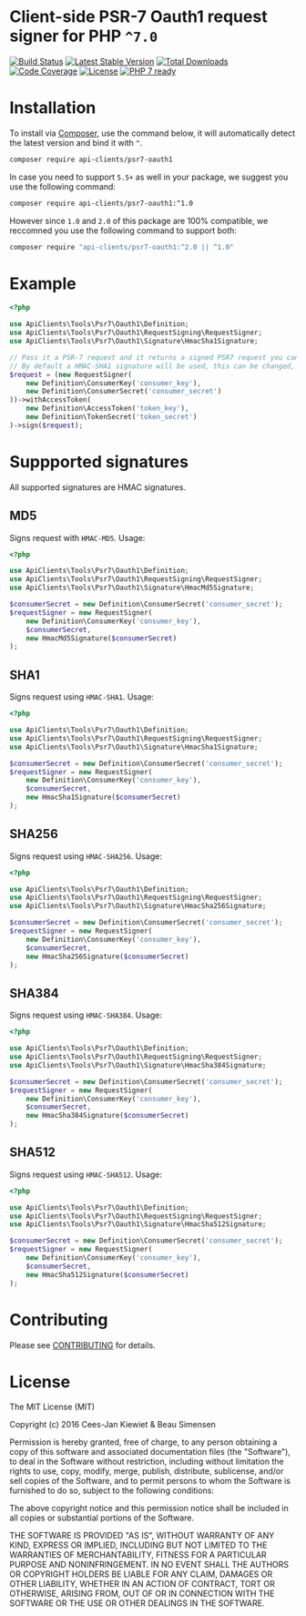 # Client-side PSR-7 Oauth1 request signer for PHP `^7.0`

[![Build Status](https://travis-ci.org/php-api-clients/psr7-oauth1.svg?branch=master)](https://travis-ci.org/php-api-clients/psr7-oauth1)
[![Latest Stable Version](https://poser.pugx.org/api-clients/psr7-oauth1/v/stable.png)](https://packagist.org/packages/api-clients/psr7-oauth1)
[![Total Downloads](https://poser.pugx.org/api-clients/psr7-oauth1/downloads.png)](https://packagist.org/packages/api-clients/psr7-oauth1/stats)
[![Code Coverage](https://scrutinizer-ci.com/g/php-api-clients/psr7-oauth1/badges/coverage.png?b=master)](https://scrutinizer-ci.com/g/php-api-clients/psr7-oauth1/?branch=master)
[![License](https://poser.pugx.org/api-clients/psr7-oauth1/license.png)](https://packagist.org/packages/api-clients/psr7-oauth1)
[![PHP 7 ready](http://php7ready.timesplinter.ch/php-api-clients/psr7-oauth1/badge.svg)](https://appveyor-ci.org/php-api-clients/psr7-oauth1)

# Installation

To install via [Composer](http://getcomposer.org/), use the command below, it will automatically detect the latest version and bind it with `^`.

```bash
composer require api-clients/psr7-oauth1 
```

In case you need to support `5.5+` as well in your package, we suggest you use the following command:

```bash
composer require api-clients/psr7-oauth1:^1.0
```

However since `1.0` and `2.0` of this package are 100% compatible, we reccomned you use the following command to support both:

```bash
composer require "api-clients/psr7-oauth1:^2.0 || ^1.0" 
```

# Example

```php
<?php

use ApiClients\Tools\Psr7\Oauth1\Definition;
use ApiClients\Tools\Psr7\Oauth1\RequestSigning\RequestSigner;
use ApiClients\Tools\Psr7\Oauth1\Signature\HmacSha1Signature;

// Pass it a PSR-7 request and it returns a signed PSR7 request you can use in any PSR7 capable HTTP client.
// By default a HMAC-SHA1 signature will be used, this can be changed, see examples below how to do that.
$request = (new RequestSigner(
    new Definition\ConsumerKey('consumer_key'),
    new Definition\ConsumerSecret('consumer_secret')
))->withAccessToken(
    new Definition\AccessToken('token_key'),
    new Definition\TokenSecret('token_secret')
)->sign($request);
```

# Suppported signatures

All supported signatures are HMAC signatures.

## MD5

Signs request with `HMAC-MD5`. Usage:

```php
<?php

use ApiClients\Tools\Psr7\Oauth1\Definition;
use ApiClients\Tools\Psr7\Oauth1\RequestSigning\RequestSigner;
use ApiClients\Tools\Psr7\Oauth1\Signature\HmacMd5Signature;

$consumerSecret = new Definition\ConsumerSecret('consumer_secret');
$requestSigner = new RequestSigner(
    new Definition\ConsumerKey('consumer_key'),
    $consumerSecret,
    new HmacMd5Signature($consumerSecret)
);
```

## SHA1

Signs request using `HMAC-SHA1`. Usage:

```php
<?php

use ApiClients\Tools\Psr7\Oauth1\Definition;
use ApiClients\Tools\Psr7\Oauth1\RequestSigning\RequestSigner;
use ApiClients\Tools\Psr7\Oauth1\Signature\HmacSha1Signature;

$consumerSecret = new Definition\ConsumerSecret('consumer_secret');
$requestSigner = new RequestSigner(
    new Definition\ConsumerKey('consumer_key'),
    $consumerSecret,
    new HmacSha1Signature($consumerSecret)
);
```

## SHA256

Signs request using `HMAC-SHA256`. Usage:

```php
<?php

use ApiClients\Tools\Psr7\Oauth1\Definition;
use ApiClients\Tools\Psr7\Oauth1\RequestSigning\RequestSigner;
use ApiClients\Tools\Psr7\Oauth1\Signature\HmacSha256Signature;

$consumerSecret = new Definition\ConsumerSecret('consumer_secret');
$requestSigner = new RequestSigner(
    new Definition\ConsumerKey('consumer_key'),
    $consumerSecret,
    new HmacSha256Signature($consumerSecret)
);
```

## SHA384

Signs request using `HMAC-SHA384`. Usage:

```php
<?php

use ApiClients\Tools\Psr7\Oauth1\Definition;
use ApiClients\Tools\Psr7\Oauth1\RequestSigning\RequestSigner;
use ApiClients\Tools\Psr7\Oauth1\Signature\HmacSha384Signature;

$consumerSecret = new Definition\ConsumerSecret('consumer_secret');
$requestSigner = new RequestSigner(
    new Definition\ConsumerKey('consumer_key'),
    $consumerSecret,
    new HmacSha384Signature($consumerSecret)
);
```

## SHA512

Signs request using `HMAC-SHA512`. Usage:

```php
<?php

use ApiClients\Tools\Psr7\Oauth1\Definition;
use ApiClients\Tools\Psr7\Oauth1\RequestSigning\RequestSigner;
use ApiClients\Tools\Psr7\Oauth1\Signature\HmacSha512Signature;

$consumerSecret = new Definition\ConsumerSecret('consumer_secret');
$requestSigner = new RequestSigner(
    new Definition\ConsumerKey('consumer_key'),
    $consumerSecret,
    new HmacSha512Signature($consumerSecret)
);
```

# Contributing

Please see [CONTRIBUTING](CONTRIBUTING.md) for details.

# License

The MIT License (MIT)

Copyright (c) 2016 Cees-Jan Kiewiet & Beau Simensen

Permission is hereby granted, free of charge, to any person obtaining a copy
of this software and associated documentation files (the "Software"), to deal
in the Software without restriction, including without limitation the rights
to use, copy, modify, merge, publish, distribute, sublicense, and/or sell
copies of the Software, and to permit persons to whom the Software is
furnished to do so, subject to the following conditions:

The above copyright notice and this permission notice shall be included in all
copies or substantial portions of the Software.

THE SOFTWARE IS PROVIDED "AS IS", WITHOUT WARRANTY OF ANY KIND, EXPRESS OR
IMPLIED, INCLUDING BUT NOT LIMITED TO THE WARRANTIES OF MERCHANTABILITY,
FITNESS FOR A PARTICULAR PURPOSE AND NONINFRINGEMENT. IN NO EVENT SHALL THE
AUTHORS OR COPYRIGHT HOLDERS BE LIABLE FOR ANY CLAIM, DAMAGES OR OTHER
LIABILITY, WHETHER IN AN ACTION OF CONTRACT, TORT OR OTHERWISE, ARISING FROM,
OUT OF OR IN CONNECTION WITH THE SOFTWARE OR THE USE OR OTHER DEALINGS IN THE
SOFTWARE.

